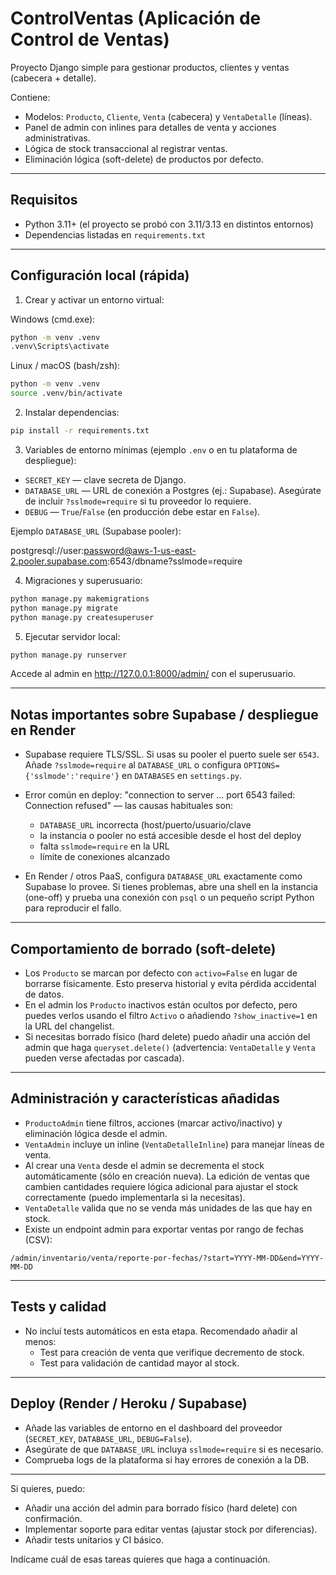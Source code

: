 # ControlVentas (Aplicación de Control de Ventas)

Proyecto Django simple para gestionar productos, clientes y ventas (cabecera + detalle).

Contiene:
- Modelos: `Producto`, `Cliente`, `Venta` (cabecera) y `VentaDetalle` (líneas).
- Panel de admin con inlines para detalles de venta y acciones administrativas.
- Lógica de stock transaccional al registrar ventas.
- Eliminación lógica (soft-delete) de productos por defecto.

---

## Requisitos

- Python 3.11+ (el proyecto se probó con 3.11/3.13 en distintos entornos)
- Dependencias listadas en `requirements.txt`

---

## Configuración local (rápida)

1. Crear y activar un entorno virtual:

Windows (cmd.exe):

```cmd
python -m venv .venv
.venv\Scripts\activate
```

Linux / macOS (bash/zsh):

```bash
python -m venv .venv
source .venv/bin/activate
```

2. Instalar dependencias:

```cmd
pip install -r requirements.txt
```

3. Variables de entorno mínimas (ejemplo `.env` o en tu plataforma de despliegue):

- `SECRET_KEY` — clave secreta de Django.
- `DATABASE_URL` — URL de conexión a Postgres (ej.: Supabase). Asegúrate de incluir `?sslmode=require` si tu proveedor lo requiere.
- `DEBUG` — `True`/`False` (en producción debe estar en `False`).

Ejemplo `DATABASE_URL` (Supabase pooler):

postgresql://user:password@aws-1-us-east-2.pooler.supabase.com:6543/dbname?sslmode=require

4. Migraciones y superusuario:

```cmd
python manage.py makemigrations
python manage.py migrate
python manage.py createsuperuser
```

5. Ejecutar servidor local:

```cmd
python manage.py runserver
```

Accede al admin en http://127.0.0.1:8000/admin/ con el superusuario.

---

## Notas importantes sobre Supabase / despliegue en Render

- Supabase requiere TLS/SSL. Si usas su pooler el puerto suele ser `6543`. Añade `?sslmode=require` al `DATABASE_URL` o configura `OPTIONS={'sslmode':'require'}` en `DATABASES` en `settings.py`.
- Error común en deploy: "connection to server ... port 6543 failed: Connection refused" — las causas habituales son:
	- `DATABASE_URL` incorrecta (host/puerto/usuario/clave
	- la instancia o pooler no está accesible desde el host del deploy
	- falta `sslmode=require` en la URL
	- límite de conexiones alcanzado

- En Render / otros PaaS, configura `DATABASE_URL` exactamente como Supabase lo provee. Si tienes problemas, abre una shell en la instancia (one-off) y prueba una conexión con `psql` o un pequeño script Python para reproducir el fallo.

---

## Comportamiento de borrado (soft-delete)

- Los `Producto` se marcan por defecto con `activo=False` en lugar de borrarse físicamente. Esto preserva historial y evita pérdida accidental de datos.
- En el admin los `Producto` inactivos están ocultos por defecto, pero puedes verlos usando el filtro `Activo` o añadiendo `?show_inactive=1` en la URL del changelist.
- Si necesitas borrado físico (hard delete) puedo añadir una acción del admin que haga `queryset.delete()` (advertencia: `VentaDetalle` y `Venta` pueden verse afectadas por cascada).

---

## Administración y características añadidas

- `ProductoAdmin` tiene filtros, acciones (marcar activo/inactivo) y eliminación lógica desde el admin.
- `VentaAdmin` incluye un inline (`VentaDetalleInline`) para manejar líneas de venta.
- Al crear una `Venta` desde el admin se decrementa el stock automáticamente (sólo en creación nueva). La edición de ventas que cambien cantidades requiere lógica adicional para ajustar el stock correctamente (puedo implementarla si la necesitas).
- `VentaDetalle` valida que no se venda más unidades de las que hay en stock.
- Existe un endpoint admin para exportar ventas por rango de fechas (CSV):

```
/admin/inventario/venta/reporte-por-fechas/?start=YYYY-MM-DD&end=YYYY-MM-DD
```

---

## Tests y calidad

- No incluí tests automáticos en esta etapa. Recomendado añadir al menos:
	- Test para creación de venta que verifique decremento de stock.
	- Test para validación de cantidad mayor al stock.

---

## Deploy (Render / Heroku / Supabase)

- Añade las variables de entorno en el dashboard del proveedor (`SECRET_KEY`, `DATABASE_URL`, `DEBUG=False`).
- Asegúrate de que `DATABASE_URL` incluya `sslmode=require` si es necesario.
- Comprueba logs de la plataforma si hay errores de conexión a la DB.

---

Si quieres, puedo:

- Añadir una acción del admin para borrado físico (hard delete) con confirmación.
- Implementar soporte para editar ventas (ajustar stock por diferencias).
- Añadir tests unitarios y CI básico.

Indícame cuál de esas tareas quieres que haga a continuación.